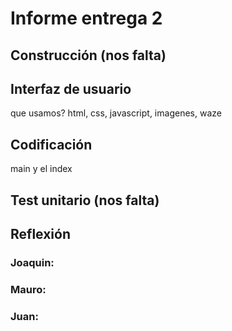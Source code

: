 # Informe entrega 2

## Construcción (nos falta)
## Interfaz de usuario 
que usamos? html, css, javascript, imagenes, waze
## Codificación
main y el index
## Test unitario (nos falta)
## Reflexión 

### Joaquin:
### Mauro:
### Juan: